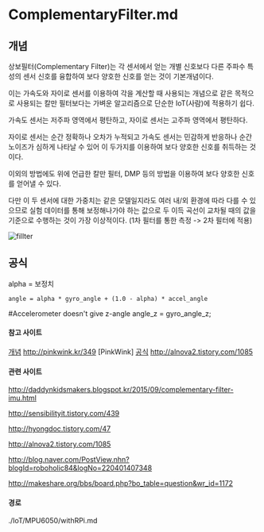 # ComplementaryFilter.md

## 개념

상보필터(Complementary Filter)는 각 센서에서 얻는 개별 신호보다 다른 주파수 특성의 센서 신호를 융합하여 보다 양호한 신호를 얻는 것이 기본개념이다.

이는 가속도와 자이로 센서를 이용하여 각을 계산할 때 사용되는 개념으로 같은 목적으로 사용되는 칼만 필터보다는 가벼운 알고리즘으로 단순한 IoT(사람)에 적용하기 쉽다. 

가속도 센서는 저주파 영역에서 평탄하고, 자이로 센서는 고주파 영역에서 평탄하다.

자이로 센서는 순간 정확하나 오차가 누적되고 가속도 센서는 민감하게 반응하나 순간 노이즈가 심하게 나타날 수 있어 이 두가지를 이용하여 보다 양호한 신호를 취득하는 것이다.

이외의 방법에도 위에 언급한 칼만 필터, DMP 등의 방법을 이용하여 보다 양호한 신호를 얻어낼 수 있다.

다만 이 두 센서에 대한 가중치는 같은 모델일지라도 여러 내/외 환경에 따라 다를 수 있으므로 실험 데이터를 통해 보정해나가야 하는 값으로 두 이득 곡선이 교차될 때의 값을 기준으로 수행하는 것이 가장 이상적이다. (1차 필터를 통한 측정 -> 2차 필터에 적용)

![fillter](http://cfile22.uf.tistory.com/image/207EAE1E4C475D7827E1AA)

## 공식

  alpha = 보정치

	angle = alpha * gyro_angle + (1.0 - alpha) * accel_angle
  #Accelerometer doesn't give z-angle 
	angle_z = gyro_angle_z; 

#### 참고 사이트

[개념](http://pinkwink.kr/349) http://pinkwink.kr/349 [PinkWink]
[공식](http://alnova2.tistory.com/1085) http://alnova2.tistory.com/1085

#### 관련 사이트

http://daddynkidsmakers.blogspot.kr/2015/09/complementary-filter-imu.html

http://sensibilityit.tistory.com/439

http://hyongdoc.tistory.com/47

http://alnova2.tistory.com/1085

http://blog.naver.com/PostView.nhn?blogId=roboholic84&logNo=220401407348

http://makeshare.org/bbs/board.php?bo_table=question&wr_id=1172


#### 경로
./IoT/MPU6050/withRPi.md

